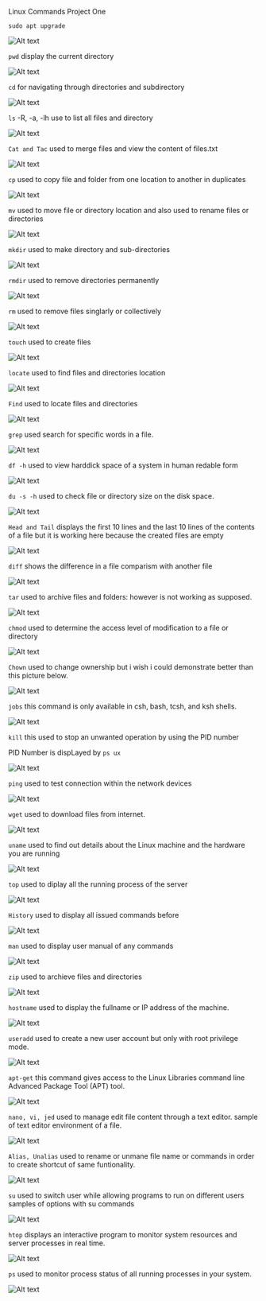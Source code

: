 Linux Commands Project One

`sudo apt upgrade`

![Alt text](Images/Picture1.png)

`pwd` 
display the current directory

![Alt text](Images/Picture2.png)

`cd`
for navigating through directories and subdirectory

![Alt text](Images/Picture3.png)

`ls` -R, -a, -lh
use to list all files and directory

![Alt text](Images/Picture4.png)

`Cat and Tac` 
used to merge files and view the content of files.txt

![Alt text](Images/Picture5.png)

`cp` 
used to copy file and folder from one location to another in duplicates

![Alt text](Images/Picture6.png)

`mv`
used to move file or directory location and also used to rename files or directories

![Alt text](Images/Picture7.png)

`mkdir`
used to make directory and sub-directories

![Alt text](Images/Picture8.png)

`rmdir`
used to remove directories permanently

![Alt text](Images/Picture9.png)

`rm`
used to remove files singlarly or collectively 

![Alt text](Images/Picture10.png)

`touch`
used to create files

![Alt text](Images/Picture11.png)

`locate`
used to find files and directories location

![Alt text](Images/Picture12.png)

`Find`
used to locate files and directories

![Alt text](Images/Picture13.png)

`grep`
used search for specific words in a file.

![Alt text](Images/Picture14.png)

`df -h`
used to view harddick space of a system in human redable form

![Alt text](Images/Picture15.png)

`du -s -h`
used to check file or directory size on the disk space.

![Alt text](Images/Picture16.png)

`Head and Tail` 
displays the first 10 lines and the last 10 lines of the contents of a file
but it is working here because the created files are empty

![Alt text](Images/Picture17-18.png)

`diff` 
shows the difference in a file comparism with another file 

![Alt text](Images/Picture19.png)

`tar`
used to archive files and folders: however is not working as supposed.

![Alt text](Images/Picture20.png)

`chmod`
used to determine the access level of modification to a file or directory

![Alt text](Images/Picture21.png)

`Chown`
used to change ownership but i wish i could demonstrate better than this picture below.

![Alt text](Images/Picture22.png)

`jobs`
this command is only available in csh, bash, tcsh, and ksh shells.

![Alt text](Images/Picture23.png)

`kill`
this used to stop an unwanted operation by using the PID number

PID Number is dispLayed by `ps ux`

![Alt text](Images/Picture24.png)

`ping`
used to test connection within the network devices

![Alt text](Images/Picture25.png)

`wget`
used to download files from internet.

![Alt text](Images/Picture26.png)

`uname`
used to find out details about the Linux machine and the hardware you are running

![Alt text](Images/Picture27.png)

`top`
used to diplay all the running process of the server

![Alt text](Images/Picture28.png)

`History`
used to display all issued commands before

![Alt text](Images/Picture29.png)

`man`
used to display user manual of any commands

![Alt text](Images/Picture30.png)

`zip`
used to archieve files and directories

![Alt text](Images/Picture31.png)

`hostname`
used to display the fullname or IP address of the machine.

![Alt text](Images/Picture32.png)

`useradd`
used to create a new user account but only with root privilege mode.

![Alt text](Images/Picture33.png)

`apt-get`
this command gives access to the Linux Libraries command line Advanced Package Tool (APT) tool.

![Alt text](Picture34.png)

`nano, vi, jed` 
used to manage edit file content through a text editor.
sample of text editor environment of a file.

![Alt text](Picture35.png)

`Alias, Unalias`
used to rename or unmane file name or commands in order to create shortcut of same funtionality. 

![Alt text](Picture36.png)

`su`
used to switch user while allowing programs to run on different users
samples of options with su commands

![Alt text](Picture37.png)

`htop`
displays an interactive program to monitor system resources and server processes in real time. 

![Alt text](Picture38.png)

`ps`
used to monitor process status of all running processes in your system.

![Alt text](Picture39.png)
